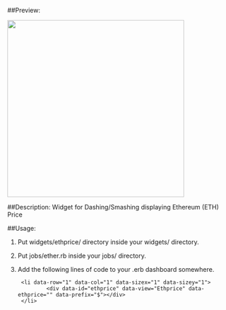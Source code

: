 ##Preview:

<img src="https://github.com/Aycn0/dashing-eth-widget/blob/master/Screen%20Shot%202017-03-13%20at%206.22.22%20PM.png" width="400px">

##Description:
Widget for Dashing/Smashing displaying Ethereum (ETH) Price

##Usage:
1. Put widgets/ethprice/ directory inside your widgets/ directory.
2. Put jobs/ether.rb inside your jobs/ directory.
3. Add the following lines of code to your .erb dashboard somewhere.

		<li data-row="1" data-col="1" data-sizex="1" data-sizey="1">
				<div data-id="ethprice" data-view="Ethprice" data-ethprice="" data-prefix="$"></div>
		</li>
